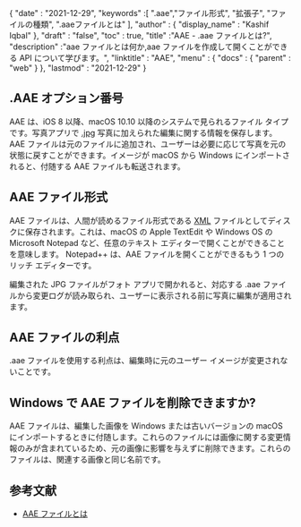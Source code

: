 {
  "date" : "2021-12-29",
  "keywords" :[ ".aae","ファイル形式", "拡張子", "ファイルの種類", ".aaeファイルとは" ],
  "author" : {
    "display_name" : "Kashif Iqbal"
},
  "draft" : "false",
  "toc" : true,
  "title" :"AAE - .aae ファイルとは?",
  "description" :"aae ファイルとは何か,aae ファイルを作成して開くことができる API について学びます。",
  "linktitle" : "AAE",
  "menu" : {
    "docs" : {
      "parent" : "web"
}
},
  "lastmod" : "2021-12-29"
}

## .AAE オプション番号

AAE は、iOS 8 以降、macOS 10.10 以降のシステムで見られるファイル タイプです。写真アプリで [.jpg](/image/jpeg/) 写真に加えられた編集に関する情報を保存します。 AAE ファイルは元のファイルに追加され、ユーザーは必要に応じて写真を元の状態に戻すことができます。イメージが macOS から Windows にインポートされると、付随する AAE ファイルも転送されます。

## AAE ファイル形式
AAE ファイルは、人間が読めるファイル形式である [XML](/web/xml/) ファイルとしてディスクに保存されます。これは、macOS の Apple TextEdit や Windows OS の Microsoft Notepad など、任意のテキスト エディターで開くことができることを意味します。 Notepad++ は、AAE ファイルを開くことができるもう 1 つのリッチ エディターです。

編集された JPG ファイルがフォト アプリで開かれると、対応する .aae ファイルから変更ログが読み取られ、ユーザーに表示される前に写真に編集が適用されます。

## AAE ファイルの利点
.aae ファイルを使用する利点は、編集時に元のユーザー イメージが変更されないことです。

## Windows で AAE ファイルを削除できますか?

AAE ファイルは、編集した画像を Windows または古いバージョンの macOS にインポートするときに付随します。これらのファイルには画像に関する変更情報のみが含まれているため、元の画像に影響を与えずに削除できます。これらのファイルは、関連する画像と同じ名前です。

## 参考文献

* [AAE ファイルとは](https://discussions.apple.com/thread/7810994)

